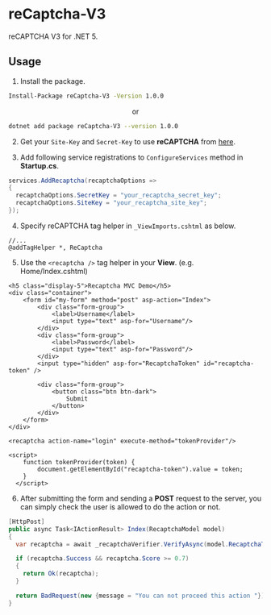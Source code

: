 # reCaptcha-V3

reCAPTCHA V3 for .NET 5.

## Usage

1. Install the package.
```sh
Install-Package reCaptcha-V3 -Version 1.0.0
```
<p align="center"> or </p>

```sh
dotnet add package reCaptcha-V3 --version 1.0.0
```

2. Get your `Site-Key` and `Secret-Key` to use **reCAPTCHA** from [here](https://www.google.com/recaptcha/admin/create).

3. Add following service registrations to `ConfigureServices` method in **Startup.cs**.
```csharp
services.AddRecaptcha(recaptchaOptions =>
{
  recaptchaOptions.SecretKey = "your_recaptcha_secret_key";
  recaptchaOptions.SiteKey = "your_recaptcha_site_key";
});
```
4. Specify reCAPTCHA tag helper in `_ViewImports.cshtml` as below.
```cshtml
//...
@addTagHelper *, ReCaptcha
```

5. Use the `<recaptcha />` tag helper in your **View**. (e.g. Home/Index.cshtml)
```cshtml
<h5 class="display-5">Recaptcha MVC Demo</h5>
<div class="container">
    <form id="my-form" method="post" asp-action="Index">
        <div class="form-group">
            <label>Username</label>
            <input type="text" asp-for="Username"/>
        </div>
        <div class="form-group">
            <label>Password</label>
            <input type="text" asp-for="Password"/>
        </div>
        <input type="hidden" asp-for="RecaptchaToken" id="recaptcha-token" />
        
        <div class="form-group">
            <button class="btn btn-dark">
                Submit
            </button>
        </div>
    </form>
</div>

<recaptcha action-name="login" execute-method="tokenProvider"/>

<script>
    function tokenProvider(token) {
        document.getElementById("recaptcha-token").value = token;
    }
  </script>
```

6. After submitting the form and sending a **POST** request to the server, you can simply check the user is allowed to do the action or not.
```csharp
[HttpPost]
public async Task<IActionResult> Index(RecaptchaModel model)
{
  var recaptcha = await _recaptchaVerifier.VerifyAsync(model.RecaptchaToken);

  if (recaptcha.Success && recaptcha.Score >= 0.7)
  {
    return Ok(recaptcha);
  }

  return BadRequest(new {message = "You can not proceed this action "});
}
```
